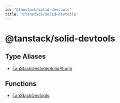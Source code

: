 ```yaml
---
id: "@tanstack/solid-devtools"
title: "@tanstack/solid-devtools"
---
```


<!-- DO NOT EDIT: this page is autogenerated from the type comments -->

# @tanstack/solid-devtools

## Type Aliases

- [TanStackDevtoolsSolidPlugin](type-aliases/tanstackdevtoolssolidplugin.md)

## Functions

- [TanStackDevtools](functions/tanstackdevtools.md)
